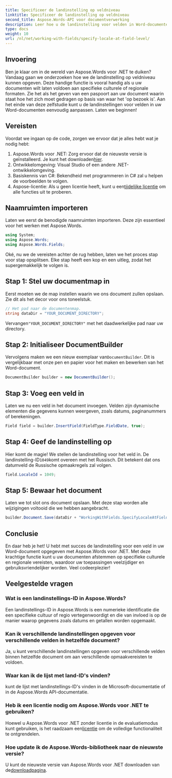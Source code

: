 ```yaml
---
title: Specificeer de landinstelling op veldniveau
linktitle: Specificeer de landinstelling op veldniveau
second_title: Aspose.Words-API voor documentverwerking
description: Leer hoe u de landinstelling voor velden in Word-documenten kunt opgeven met Aspose.Words voor .NET. Volg onze gids om uw documentopmaak eenvoudig aan te passen.
type: docs
weight: 10
url: /nl/net/working-with-fields/specify-locale-at-field-level/
---
```

## Invoering

Ben je klaar om in de wereld van Aspose.Words voor .NET te duiken? Vandaag gaan we onderzoeken hoe we de landinstelling op veldniveau kunnen opgeven. Deze handige functie is vooral handig als u uw documenten wilt laten voldoen aan specifieke culturele of regionale formaten. Zie het als het geven van een paspoort aan uw document waarin staat hoe het zich moet gedragen op basis van waar het 'op bezoek is'. Aan het einde van deze zelfstudie kunt u de landinstellingen voor velden in uw Word-documenten eenvoudig aanpassen. Laten we beginnen!

## Vereisten

Voordat we ingaan op de code, zorgen we ervoor dat je alles hebt wat je nodig hebt:

1.  Aspose.Words voor .NET: Zorg ervoor dat de nieuwste versie is geïnstalleerd. Je kunt het downloaden[hier](https://releases.aspose.com/words/net/).
2. Ontwikkelomgeving: Visual Studio of een andere .NET-ontwikkelomgeving.
3. Basiskennis van C#: Bekendheid met programmeren in C# zal u helpen de voorbeelden te volgen.
4. Aspose-licentie: Als u geen licentie heeft, kunt u een[tijdelijke licentie](https://purchase.aspose.com/temporary-license/) om alle functies uit te proberen.

## Naamruimten importeren

Laten we eerst de benodigde naamruimten importeren. Deze zijn essentieel voor het werken met Aspose.Words.

```csharp
using System;
using Aspose.Words;
using Aspose.Words.Fields;
```

Oké, nu we de vereisten achter de rug hebben, laten we het proces stap voor stap opsplitsen. Elke stap heeft een kop en een uitleg, zodat het supergemakkelijk te volgen is.

## Stap 1: Stel uw documentmap in

Eerst moeten we de map instellen waarin we ons document zullen opslaan. Zie dit als het decor voor ons toneelstuk.

```csharp
// Het pad naar de documentenmap.
string dataDir = "YOUR_DOCUMENT_DIRECTORY";
```

 Vervangen`"YOUR_DOCUMENT_DIRECTORY"` met het daadwerkelijke pad naar uw directory.

## Stap 2: Initialiseer DocumentBuilder

 Vervolgens maken we een nieuw exemplaar van`DocumentBuilder`. Dit is vergelijkbaar met onze pen en papier voor het maken en bewerken van het Word-document.

```csharp
DocumentBuilder builder = new DocumentBuilder();
```

## Stap 3: Voeg een veld in

Laten we nu een veld in het document invoegen. Velden zijn dynamische elementen die gegevens kunnen weergeven, zoals datums, paginanummers of berekeningen.

```csharp
Field field = builder.InsertField(FieldType.FieldDate, true);
```

## Stap 4: Geef de landinstelling op

 Hier komt de magie! We stellen de landinstelling voor het veld in. De landinstelling-ID`1049`komt overeen met het Russisch. Dit betekent dat ons datumveld de Russische opmaakregels zal volgen.

```csharp
field.LocaleId = 1049;
```

## Stap 5: Bewaar het document

Laten we tot slot ons document opslaan. Met deze stap worden alle wijzigingen voltooid die we hebben aangebracht.

```csharp
builder.Document.Save(dataDir + "WorkingWithFields.SpecifyLocaleAtFieldLevel.docx");
```

## Conclusie

En daar heb je het! U hebt met succes de landinstelling voor een veld in uw Word-document opgegeven met Aspose.Words voor .NET. Met deze krachtige functie kunt u uw documenten afstemmen op specifieke culturele en regionale vereisten, waardoor uw toepassingen veelzijdiger en gebruiksvriendelijker worden. Veel codeerplezier!

## Veelgestelde vragen

### Wat is een landinstellings-ID in Aspose.Words?

Een landinstellings-ID in Aspose.Words is een numerieke identificatie die een specifieke cultuur of regio vertegenwoordigt en die van invloed is op de manier waarop gegevens zoals datums en getallen worden opgemaakt.

### Kan ik verschillende landinstellingen opgeven voor verschillende velden in hetzelfde document?

Ja, u kunt verschillende landinstellingen opgeven voor verschillende velden binnen hetzelfde document om aan verschillende opmaakvereisten te voldoen.

### Waar kan ik de lijst met land-ID's vinden?

kunt de lijst met landinstellings-ID's vinden in de Microsoft-documentatie of in de Aspose.Words API-documentatie.

### Heb ik een licentie nodig om Aspose.Words voor .NET te gebruiken?

 Hoewel u Aspose.Words voor .NET zonder licentie in de evaluatiemodus kunt gebruiken, is het raadzaam een[licentie](https://purchase.aspose.com/buy) om de volledige functionaliteit te ontgrendelen.

### Hoe update ik de Aspose.Words-bibliotheek naar de nieuwste versie?

 U kunt de nieuwste versie van Aspose.Words voor .NET downloaden van de[downloadpagina](https://releases.aspose.com/words/net/).